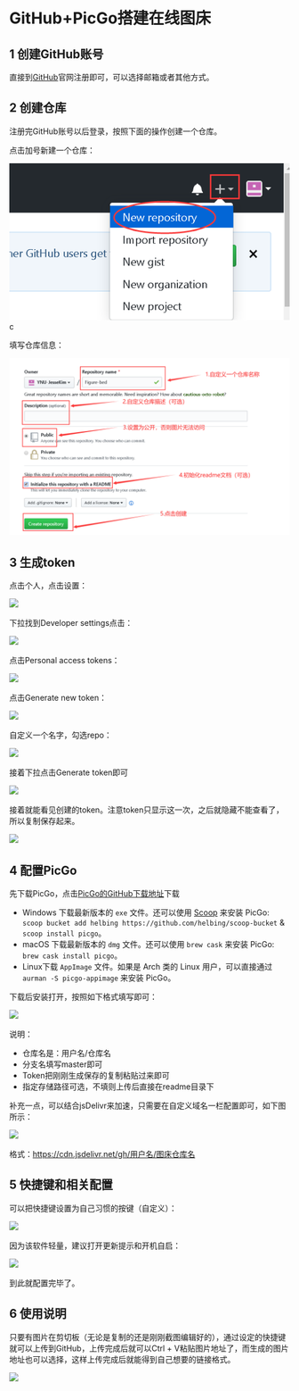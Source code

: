 # GitHub+PicGo搭建在线图床

## 1 创建GitHub账号

直接到[GitHub](https://github.com/)官网注册即可，可以选择邮箱或者其他方式。

## 2 创建仓库

注册完GitHub账号以后登录，按照下面的操作创建一个仓库。

点击加号新建一个仓库：

![](https://raw.githubusercontent.com/YNU-JesseKim/Figure-bed/master/img/static/image-20200225162515745.png)c

填写仓库信息：

![](https://raw.githubusercontent.com/YNU-JesseKim/Figure-bed/master/img/static/image-20200225162905819.png)

## 3 生成token

点击个人，点击设置：

![](https://cdn.jsdelivr.net/gh/YNU-JesseKim/Figure-bed/img/static/image-20200225163541095.png)

下拉找到Developer settings点击：

![](https://cdn.jsdelivr.net/gh/YNU-JesseKim/Figure-bed/img/static/image-20200225163750054.png)

点击Personal access tokens：

![](https://cdn.jsdelivr.net/gh/YNU-JesseKim/Figure-bed/img/static/image-20200225163846279.png)

点击Generate new token：

![](https://cdn.jsdelivr.net/gh/YNU-JesseKim/Figure-bed/img/static/image-20200225163940029.png)

自定义一个名字，勾选repo：

![](https://cdn.jsdelivr.net/gh/YNU-JesseKim/Figure-bed/img/static/image-20200225164120598.png)

接着下拉点击Generate token即可

![](https://cdn.jsdelivr.net/gh/YNU-JesseKim/Figure-bed/img/static/image-20200225164222694.png)

接着就能看见创建的token。注意token只显示这一次，之后就隐藏不能查看了，所以复制保存起来。

![](https://cdn.jsdelivr.net/gh/YNU-JesseKim/Figure-bed/img/static/image-20200225164430692.png)

## 4 配置PicGo

先下载PicGo，点击[PicGo的GitHub下载地址](https://github.com/Molunerfinn/PicGo/releases)下载

- Windows 下载最新版本的 `exe` 文件。还可以使用 [Scoop](https://scoop.sh/) 来安装 PicGo: `scoop bucket add helbing https://github.com/helbing/scoop-bucket` & `scoop install picgo`。
- macOS 下载最新版本的 `dmg` 文件。还可以使用 `brew cask` 来安装 PicGo: `brew cask install picgo`。
- Linux下载 `AppImage` 文件。如果是 Arch 类的 Linux 用户，可以直接通过 `aurman -S picgo-appimage` 来安装 PicGo。

下载后安装打开，按照如下格式填写即可：

![](https://cdn.jsdelivr.net/gh/YNU-JesseKim/Figure-bed/img/static/image-20200225165258876.png)

说明：

- 仓库名是：用户名/仓库名
- 分支名填写master即可
- Token把刚刚生成保存的复制粘贴过来即可
- 指定存储路径可选，不填则上传后直接在readme目录下

补充一点，可以结合jsDelivr来加速，只需要在自定义域名一栏配置即可，如下图所示：

![](https://cdn.jsdelivr.net/gh/YNU-JesseKim/Figure-bed/img/static/image-20200226104841012.png)

格式：https://cdn.jsdelivr.net/gh/用户名/图床仓库名

## 5 快捷键和相关配置

可以把快捷键设置为自己习惯的按键（自定义）：

![](https://cdn.jsdelivr.net/gh/YNU-JesseKim/Figure-bed/img/static/image-20200225170003890.png)

因为该软件轻量，建议打开更新提示和开机自启：

![](https://cdn.jsdelivr.net/gh/YNU-JesseKim/Figure-bed/img/static/image-20200225170230071.png)

到此就配置完毕了。

## 6 使用说明

只要有图片在剪切板（无论是复制的还是刚刚截图编辑好的），通过设定的快捷键就可以上传到GitHub，上传完成后就可以Ctrl + V粘贴图片地址了，而生成的图片地址也可以选择，这样上传完成后就能得到自己想要的链接格式。

![](https://cdn.jsdelivr.net/gh/YNU-JesseKim/Figure-bed/img/static/image-20200225170708217.png)
